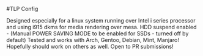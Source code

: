 #TLP Config

Designed especially for a linux system running over Intel i series processor and using i915 dkms for media rendering over mesa. HDD suspend enabled - (Manual POWER SAVING MODE to be enabled for SSDs - turned off by default)
Tested and works with Arch, Gentoo, Debian, Mint, Manjaro!
Hopefully should work on others as well. Open to PR submissions!
